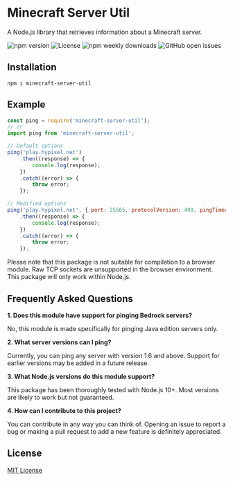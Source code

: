 # Minecraft Server Util
A Node.js library that retrieves information about a Minecraft server.

![npm version](https://img.shields.io/npm/v/minecraft-server-util?label=version)
![License](https://img.shields.io/npm/l/minecraft-server-util)
![npm weekly downloads](https://img.shields.io/npm/dw/minecraft-server-util)
![GitHub open issues](https://img.shields.io/github/issues-raw/PassTheMayo/Minecraft-Ping)

## Installation
`npm i minecraft-server-util`

## Example
```js
const ping = require('minecraft-server-util');
// or
import ping from 'minecraft-server-util';

// Default options
ping('play.hypixel.net')
    .then((response) => {
        console.log(response);
    })
    .catch((error) => {
        throw error;
    });

// Modified options
ping('play.hypixel.net', { port: 25565, protocolVersion: 498, pingTimeout: 1000 * 10, enableSRV: true })
    .then((response) => {
        console.log(response);
    })
    .catch((error) => {
        throw error;
    });
```

Please note that this package is not suitable for compilation to a browser module. Raw TCP sockets are unsupported in the browser environment. This package will only work within Node.js.

## Frequently Asked Questions

**1. Does this module have support for pinging Bedrock servers?**

No, this module is made specifically for pinging Java edition servers only.

**2. What server versions can I ping?**

Currently, you can ping any server with version 1.6 and above. Support for earlier versions may be added in a future release.

**3. What Node.js versions do this module support?**

This package has been thoroughly tested with Node.js 10+. Most versions are likely to work but not guaranteed.

**4. How can I contribute to this project?**

You can contribute in any way you can think of. Opening an issue to report a bug or making a pull request to add a new feature is definitely appreciated.

## License
[MIT License](https://github.com/PassTheMayo/Minecraft-Ping/blob/master/LICENSE)